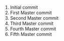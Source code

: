 1. Initial commit
2. First Master commit
3. Second Master commit
4. Third Master commit
5. Fourth Master commit
6. Fifth Master commit
